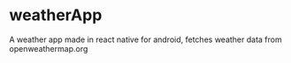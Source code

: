 # weatherApp
A weather app made in react native for android, fetches weather data from openweathermap.org
